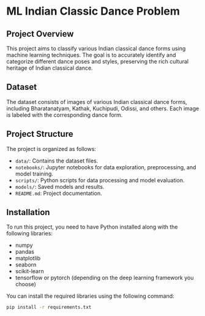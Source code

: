# ML Indian Classic Dance Problem

## Project Overview
This project aims to classify various Indian classical dance forms using machine learning techniques. The goal is to accurately identify and categorize different dance poses and styles, preserving the rich cultural heritage of Indian classical dance.

## Dataset
The dataset consists of images of various Indian classical dance forms, including Bharatanatyam, Kathak, Kuchipudi, Odissi, and others. Each image is labeled with the corresponding dance form.

## Project Structure
The project is organized as follows:
- `data/`: Contains the dataset files.
- `notebooks/`: Jupyter notebooks for data exploration, preprocessing, and model training.
- `scripts/`: Python scripts for data processing and model evaluation.
- `models/`: Saved models and results.
- `README.md`: Project documentation.

## Installation
To run this project, you need to have Python installed along with the following libraries:
- numpy
- pandas
- matplotlib
- seaborn
- scikit-learn
- tensorflow or pytorch (depending on the deep learning framework you choose)

You can install the required libraries using the following command:
```bash
pip install -r requirements.txt
